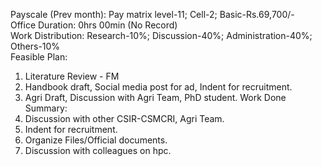 Payscale (Prev month): Pay matrix level-11; Cell-2; Basic-Rs.69,700/-\
Office Duration: 0hrs 00min (No Record)\
Work Distribution: Research-10%; Discussion-40%; Administration-40%; Others-10%\
Feasible Plan:
1. Literature Review - FM
2. Handbook draft, Social media post for ad, Indent for recruitment. 
3. Agri Draft, Discussion with Agri Team, PhD student.
Work Done Summary:
1. Discussion with other CSIR-CSMCRI, Agri Team.
2. Indent for recruitment. 
3. Organize Files/Official documents.
4. Discussion with colleagues on hpc.
